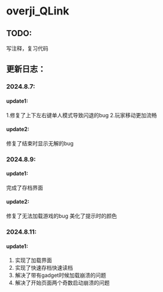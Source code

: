 # overji_QLink
## TODO:
写注释，复习代码

## 更新日志：
### 2024.8.7:
#### update1:
1.修复了上下左右键单人模式导致闪退的bug
2.玩家移动更加流畅

#### update2:
修复了结束时显示无解的bug

### 2024.8.9:
#### update1:
完成了存档界面

#### update2:
修复了无法加载游戏的bug
美化了提示时的颜色

### 2024.8.11:
#### update1:
1. 实现了加载界面
2. 实现了快速存档快速读档
3. 解决了带有gadget时候加载崩溃的问题
4. 解决了开始页面两个奇数启动崩溃的问题
